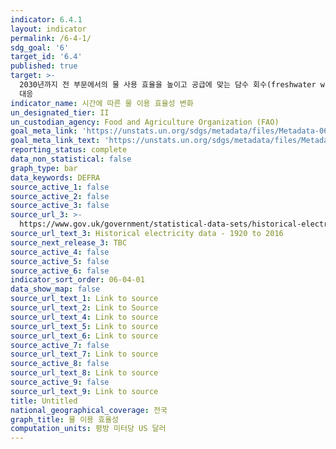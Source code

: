 ```yaml
---
indicator: 6.4.1
layout: indicator
permalink: /6-4-1/
sdg_goal: '6'
target_id: '6.4'
published: true
target: >-
  2030년까지 전 부문에서의 물 사용 효율을 높이고 공급에 맞는 담수 회수(freshwater withdrawals) 및 공급으로 물 부족에
  대응
indicator_name: 시간에 따른 물 이용 효율성 변화
un_designated_tier: II
un_custodian_agency: Food and Agriculture Organization (FAO)
goal_meta_link: 'https://unstats.un.org/sdgs/metadata/files/Metadata-06-04-01.pdf'
goal_meta_link_text: 'https://unstats.un.org/sdgs/metadata/files/Metadata-06-04-01.pdf'
reporting_status: complete
data_non_statistical: false
graph_type: bar
data_keywords: DEFRA
source_active_1: false
source_active_2: false
source_active_3: false
source_url_3: >-
  https://www.gov.uk/government/statistical-data-sets/historical-electricity-data-1920-to-2011
source_url_text_3: Historical electricity data - 1920 to 2016
source_next_release_3: TBC
source_active_4: false
source_active_5: false
source_active_6: false
indicator_sort_order: 06-04-01
data_show_map: false
source_url_text_1: Link to source
source_url_text_2: Link to Source
source_url_text_4: Link to source
source_url_text_5: Link to source
source_url_text_6: Link to source
source_active_7: false
source_url_text_7: Link to source
source_active_8: false
source_url_text_8: Link to source
source_active_9: false
source_url_text_9: Link to source
title: Untitled
national_geographical_coverage: 전국
graph_title: 물 이용 효율성
computation_units: 평방 미터당 US 달러
---
```

